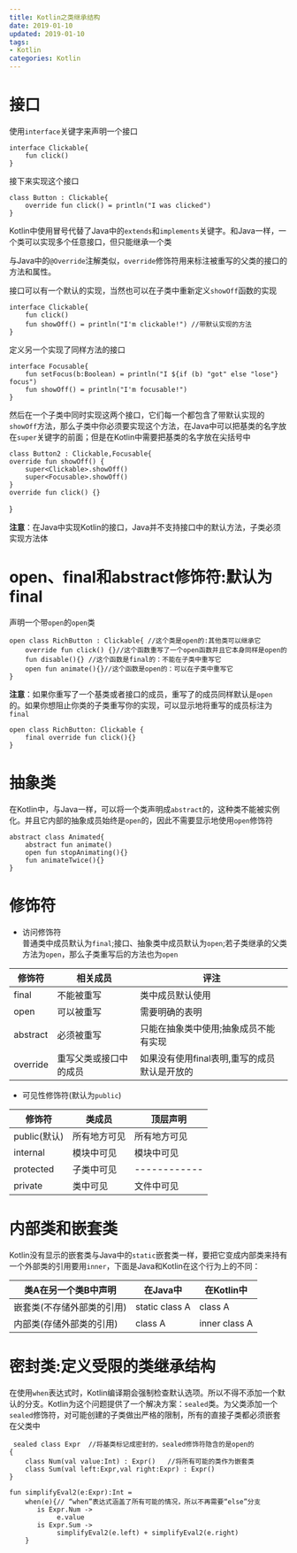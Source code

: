 ```yaml
---
title: Kotlin之类继承结构
date: 2019-01-10
updated: 2019-01-10
tags:
- Kotlin
categories: Kotlin
---
```


# 接口
使用`interface`关键字来声明一个接口
    
    interface Clickable{
        fun click()
    }
接下来实现这个接口

    class Button : Clickable{
        override fun click() = println("I was clicked")
    }
    
Kotlin中使用冒号代替了Java中的`extends`和`implements`关键字。和Java一样，一个类可以实现多个任意接口，但只能继承一个类

与Java中的`@Override`注解类似，`override`修饰符用来标注被重写的父类的接口的方法和属性。


接口可以有一个默认的实现，当然也可以在子类中重新定义`showOff`函数的实现

    interface Clickable{
        fun click()
        fun showOff() = println("I'm clickable!") //带默认实现的方法
    }

定义另一个实现了同样方法的接口

    interface Focusable{
        fun setFocus(b:Boolean) = println("I ${if (b) "got" else "lose"} focus")
        fun showOff() = println("I'm focusable!")
    }

然后在一个子类中同时实现这两个接口，它们每一个都包含了带默认实现的`showOff`方法，那么子类中你必须要实现这个方法，在Java中可以把基类的名字放在`super`关键字的前面；但是在Kotlin中需要把基类的名字放在尖括号中

    class Button2 : Clickable,Focusable{
    override fun showOff() {
        super<Clickable>.showOff()
        super<Focusable>.showOff()
    }
    override fun click() {}
}

**注意**：在Java中实现Kotlin的接口，Java并不支持接口中的默认方法，子类必须实现方法体

# open、final和abstract修饰符:默认为final

声明一个带`open`的`open`类

    open class RichButton : Clickable{ //这个类是open的:其他类可以继承它
        override fun click() {}//这个函数重写了一个open函数并且它本身同样是open的
        fun disable(){} //这个函数是final的：不能在子类中重写它
        open fun animate(){}//这个函数是open的：可以在子类中重写它
    }
**注意**：如果你重写了一个基类或者接口的成员，重写了的成员同样默认是`open`的。如果你想阻止你类的子类重写你的实现，可以显示地将重写的成员标注为`final`

    open class RichButton: Clickable {
        final override fun click(){}
    }

# 抽象类
在Kotlin中，与Java一样，可以将一个类声明成`abstract`的，这种类不能被实例化。并且它内部的抽象成员始终是`open`的，因此不需要显示地使用`open`修饰符

    abstract class Animated{
        abstract fun animate()
        open fun stopAnimating(){}
        fun animateTwice(){}
    }
    

# 修饰符

- 访问修饰符
<br>普通类中成员默认为`final`;接口、抽象类中成员默认为`open`;若子类继承的父类方法为`open`，那么子类重写后的方法也为`open`

|修饰符|相关成员|评注
|-|-|-|
|final|不能被重写|类中成员默认使用
|open|可以被重写|需要明确的表明
|abstract|必须被重写|只能在抽象类中使用;抽象成员不能有实现
|override|重写父类或接口中的成员|如果没有使用final表明,重写的成员默认是开放的

- 可见性修饰符(默认为`public`)

|修饰符|类成员|顶层声明
|-|-|-
|public(默认)|所有地方可见|所有地方可见
|internal|模块中可见|模块中可见
|protected|子类中可见|------------
|private|类中可见|文件中可见

# 内部类和嵌套类
Kotlin没有显示的嵌套类与Java中的`static`嵌套类一样，要把它变成内部类来持有一个外部类的引用要用`inner`，下面是Java和Kotlin在这个行为上的不同：


|类A在另一个类B中声明|在Java中|在Kotlin中
|-|-|-
|嵌套类(不存储外部类的引用)|static class A| class A
|内部类(存储外部类的引用)|class A|inner class A


# 密封类:定义受限的类继承结构

在使用`when`表达式时，Kotlin编译期会强制检查默认选项。所以不得不添加一个默认的分支。Kotlin为这个问题提供了一个解决方案：`sealed`类。为父类添加一个`sealed`修饰符，对可能创建的子类做出严格的限制，所有的直接子类都必须嵌套在父类中

     sealed class Expr  //将基类标记成密封的，sealed修饰符隐含的是open的
    {
        class Num(val value:Int) : Expr()   //将所有可能的类作为嵌套类
        class Sum(val left:Expr,val right:Expr) : Expr()
    }

    fun simplifyEval2(e:Expr):Int =
        when(e){// “when”表达式涵盖了所有可能的情况，所以不再需要“else”分支
           is Expr.Num ->
                e.value
           is Expr.Sum ->
                simplifyEval2(e.left) + simplifyEval2(e.right)
        }





